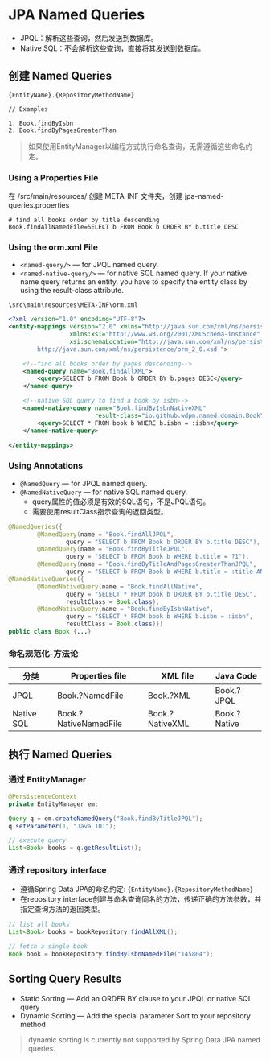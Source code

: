 # JPA Named Queries

- JPQL：解析这些查询，然后发送到数据库。
- Native SQL：不会解析这些查询，直接将其发送到数据库。

## 创建 Named Queries
```
{EntityName}.{RepositoryMethodName}

// Examples

1. Book.findByIsbn
2. Book.findByPagesGreaterThan
```
> 如果使用EntityManager以编程方式执行命名查询，无需遵循这些命名约定。

### Using a Properties File
在 /src/main/resources/ 创建 META-INF 文件夹，创建 jpa-named-queries.properties
```
# find all books order by title descending
Book.findAllNamedFile=SELECT b FROM Book b ORDER BY b.title DESC
```

### Using the orm.xml File
- `<named-query/>` — for JPQL named query.
- `<named-native-query/>` — for native SQL named query. 
If your native name query returns an entity, you have to specify the entity class by using the result-class attribute.

`\src\main\resources\META-INF\orm.xml`
```xml
<?xml version="1.0" encoding="UTF-8"?>
<entity-mappings version="2.0" xmlns="http://java.sun.com/xml/ns/persistence/orm"
                 xmlns:xsi="http://www.w3.org/2001/XMLSchema-instance"
                 xsi:schemaLocation="http://java.sun.com/xml/ns/persistence/orm
        http://java.sun.com/xml/ns/persistence/orm_2_0.xsd ">

    <!--find all books order by pages descending-->
    <named-query name="Book.findAllXML">
        <query>SELECT b FROM Book b ORDER BY b.pages DESC</query>
    </named-query>

    <!--native SQL query to find a book by isbn-->
    <named-native-query name="Book.findByIsbnNativeXML"
                        result-class="io.github.wdpm.named.domain.Book">
        <query>SELECT * FROM book b WHERE b.isbn = :isbn</query>
    </named-native-query>

</entity-mappings>
```

### Using Annotations
- `@NamedQuery` —  for JPQL named query.
- `@NamedNativeQuery` — for native SQL named query.
  - query属性的值必须是有效的SQL语句，不是JPQL语句。 
  - 需要使用resultClass指示查询的返回类型。

```java
@NamedQueries({
        @NamedQuery(name = "Book.findAllJPQL",
                query = "SELECT b FROM Book b ORDER BY b.title DESC"),
        @NamedQuery(name = "Book.findByTitleJPQL",
                query = "SELECT b FROM Book b WHERE b.title = ?1"),
        @NamedQuery(name = "Book.findByTitleAndPagesGreaterThanJPQL",
                query = "SELECT b FROM Book b WHERE b.title = :title AND b.pages > :pages")})
@NamedNativeQueries({
        @NamedNativeQuery(name = "Book.findAllNative",
                query = "SELECT * FROM book b ORDER BY b.title DESC",
                resultClass = Book.class),
        @NamedNativeQuery(name = "Book.findByIsbnNative",
                query = "SELECT * FROM book b WHERE b.isbn = :isbn",
                resultClass = Book.class)})
public class Book {...}
```

### 命名规范化-方法论
|分类|Properties file| XML file | Java Code|
|---|---|---|---|
|JPQL|Book.?NamedFile | Book.?XML| Book.?JPQL|
|Native SQL|Book.?NativeNamedFile |Book.?NativeXML|Book.?Native|

## 执行 Named Queries
### 通过 EntityManager
```java
@PersistenceContext
private EntityManager em;

Query q = em.createNamedQuery("Book.findByTitleJPQL");
q.setParameter(1, "Java 101");

// execute query
List<Book> books = q.getResultList();
```

### 通过 repository interface
- 遵循Spring Data JPA的命名约定: `{EntityName}.{RepositoryMethodName}`
- 在repository interface创建与命名查询同名的方法，传递正确的方法参数，并指定查询方法的返回类型。

```java
// list all books
List<Book> books = bookRepository.findAllXML();

// fetch a single book
Book book = bookRepository.findByIsbnNamedFile("145804");
```

## Sorting Query Results
- Static Sorting — Add an ORDER BY clause to your JPQL or native SQL query
- Dynamic Sorting — Add the special parameter Sort to your repository method

> dynamic sorting is currently not supported by Spring Data JPA named queries.
